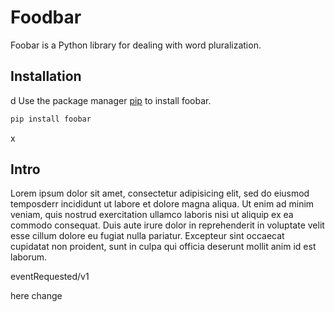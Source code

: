 # Foodbar

Foobar is a Python library for dealing with word pluralization.

## Installation
d
Use the package manager [pip](https://pip.pypa.io/en/stable/) to install foobar.

```bash
pip install foobar
```
x
## Intro 

Lorem ipsum dolor sit amet, consectetur adipisicing elit, sed do eiusmod
temposderr incididunt ut labore et dolore magna aliqua. Ut enim ad minim veniam,
quis nostrud exercitation ullamco laboris nisi ut aliquip ex ea commodo
consequat. Duis aute irure dolor in reprehenderit in voluptate velit esse
cillum dolore eu fugiat nulla pariatur. Excepteur sint occaecat cupidatat non
proident, sunt in culpa qui officia deserunt mollit anim id est laborum.

eventRequested/v1 

here change
